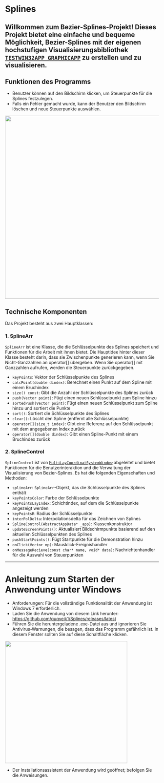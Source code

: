 # Splines
## Willkommen zum Bezier-Splines-Projekt! Dieses Projekt bietet eine einfache und bequeme Möglichkeit, Bezier-Splines mit der eigenen hochstufigen Visualisierungsbibliothek [`TESTWIN32APP_GRAPHICAPP`](https://github.com/quqveik1/TESTWIN32_GRAPHICAPP) zu erstellen und zu visualisieren.

## Funktionen des Programms
- Benutzer können auf den Bildschirm klicken, um Steuerpunkte für die Splines festzulegen.
- Falls ein Fehler gemacht wurde, kann der Benutzer den Bildschirm löschen und neue Steuerpunkte auswählen.

<img src="https://user-images.githubusercontent.com/64206443/235349246-40d57425-71fa-4c71-8611-0360a097dc5b.png" width="600">

## Technische Komponenten

Das Projekt besteht aus zwei Hauptklassen:

### 1. SplineArr

`SplineArr` ist eine Klasse, die die Schlüsselpunkte des Splines speichert und Funktionen für die Arbeit mit ihnen bietet.
Die Hauptidee hinter dieser Klasse besteht darin, dass sie Zwischenpunkte generieren kann, wenn Sie Nicht-Ganzzahlen an operator[] übergeben. Wenn Sie operator[] mit Ganzzahlen aufrufen, werden die Steuerpunkte zurückgegeben.

- `keyPoints`: Vektor der Schlüsselpunkte des Splines
- `calcPoint(double dindex)`: Berechnet einen Punkt auf dem Spline mit einem Bruchindex
- `size() const`: Gibt die Anzahl der Schlüsselpunkte des Splines zurück
- `push(Vector point)`: Fügt einen neuen Schlüsselpunkt zum Spline hinzu
- `sortedPush(Vector point)`: Fügt einen neuen Schlüsselpunkt zum Spline hinzu und sortiert die Punkte
- `sort()`: Sortiert die Schlüsselpunkte des Splines
- `clear()`: Löscht den Spline (entfernt alle Schlüsselpunkte)
- `operator[](size_t index)`: Gibt eine Referenz auf den Schlüsselpunkt mit dem angegebenen Index zurück
- `operator[](double dindex)`: Gibt einen Spline-Punkt mit einem Bruchindex zurück

### 2. SplineControl

`SplineControl` ist von [`MultiLayCoordinatSystemWindow`](https://github.com/quqveik1/TESTWIN32_GRAPHICAPP/blob/main/MultiLayCoordinatSystemWindow.h) abgeleitet und bietet Funktionen für die Benutzerinteraktion und die Verwaltung der Visualisierung von Bezier-Splines. Es hat die folgenden Eigenschaften und Methoden:

- `splineArr`: `SplineArr`-Objekt, das die Schlüsselpunkte des Splines enthält
- `keyPointsColor`: Farbe der Schlüsselpunkte
- `keyPointsLayIndex`: Schichtindex, auf dem die Schlüsselpunkte angezeigt werden
- `keyPointsR`: Radius der Schlüsselpunkte
- `interPolDelta`: Interpolationsdelta für das Zeichnen von Splines
- `SplineControl(AbstractAppData* _app)`: Klassenkonstruktor
- `updateScreenPoints()`: Aktualisiert Bildschirmpunkte basierend auf den aktuellen Schlüsselpunkten des Splines
- `pushStartPoints()`: Fügt Startpunkte für die Demonstration hinzu
- `onClick(Vector mp)`: Mausklick-Ereignishandler
- `onMessageRecieve(const char* name, void* data)`: Nachrichtenhandler für die Auswahl von Steuerpunkten

--------------------------
# Anleitung zum Starten der Anwendung unter Windows
- Anforderungen: Für die vollständige Funktionalität der Anwendung ist Windows 7 erforderlich.
- Laden Sie die Anwendung von diesem Link herunter: https://github.com/quqveik1/Splines/releases/latest
- Führen Sie die heruntergeladene .exe-Datei aus und ignorieren Sie Antivirus-Warnungen, die besagen, dass das Programm gefährlich ist.
In diesem Fenster sollten Sie auf diese Schaltfläche klicken.

<img src="https://user-images.githubusercontent.com/64206443/182945554-ed4d18c6-a25d-4d0d-a331-e268643b3031.png" width="400">

- Der Installationsassistent der Anwendung wird geöffnet; befolgen Sie die Anweisungen.
